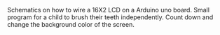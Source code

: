 

Schematics on how to wire a 16X2 LCD on a Arduino uno board.
Small program for a child to brush their teeth independently. Count down and change the background color of the screen.
